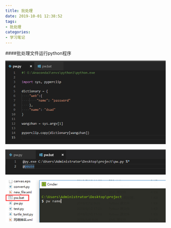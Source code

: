 ```yaml
---
title: 批处理
date: 2019-10-01 12:38:52
tags:
- 批处理
categories:
- 学习笔记
---
```


####批处理文件运行python程序

![1563506944518](批处理/1563506944518.png)

![1563506962389](批处理/1563506962389.png)

![1563506973487](批处理/1563506973487.png)